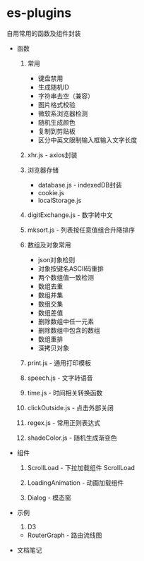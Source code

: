 # es-plugins

自用常用的函数及组件封装 

- 函数

  1. 常用 
    
     + 键盘禁用
     + 生成随机ID
     + 字符串去空（兼容）
     + 图片格式校验 
     + 微软系浏览器检测
     + 随机生成颜色
     + 复制到剪贴板
     + 区分中英文限制输入框输入文字长度
  
  2. xhr.js - axios封装 
    
  3. 浏览器存储 
    
     + database.js - indexedDB封装
     + cookie.js
     + localStorage.js
    
  4. digitExchange.js - 数字转中文 

  5. mksort.js - 列表按任意值组合升降排序
    
  6. 数组及对象常用
    
     + json对象检则
     + 对象按键名ASCII码重排
     + 两个数组值一致检测
     + 数组去重
     + 数组并集
     + 数组交集
     + 数组差值
     + 删除数组中任一元素
     + 删除数组中包含的数组
     + 数组重排
     + 深拷贝对象
     
    
  7. print.js - 通用打印模板 
    
  8. speech.js - 文字转语音 
    
  9. time.js - 时间相关转换函数 
    
  10. clickOutside.js - 点击外部关闭
    
  11. regex.js - 常用正则表达式
    
  12. shadeColor.js - 随机生成渐变色 





- 组件

  1. ScrollLoad - 下拉加载组件 ScrollLoad

  2. LoadingAnimation - 动画加载组件
    
  3. Dialog - 模态窗
    

- 示例

  1. D3
    
    + RouterGraph - 路由流线图


- 文档笔记
